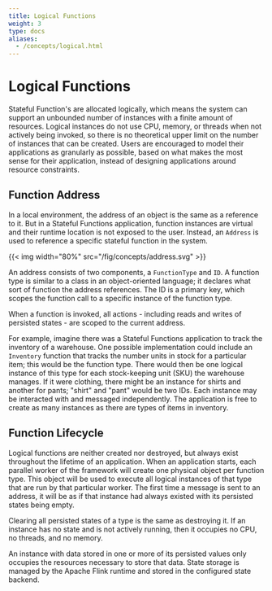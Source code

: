 ```yaml
---
title: Logical Functions
weight: 3
type: docs
aliases:
  - /concepts/logical.html
---
```

<!--
Licensed to the Apache Software Foundation (ASF) under one
or more contributor license agreements.  See the NOTICE file
distributed with this work for additional information
regarding copyright ownership.  The ASF licenses this file
to you under the Apache License, Version 2.0 (the
"License"); you may not use this file except in compliance
with the License.  You may obtain a copy of the License at

  http://www.apache.org/licenses/LICENSE-2.0

Unless required by applicable law or agreed to in writing,
software distributed under the License is distributed on an
"AS IS" BASIS, WITHOUT WARRANTIES OR CONDITIONS OF ANY
KIND, either express or implied.  See the License for the
specific language governing permissions and limitations
under the License.
-->

# Logical Functions

Stateful Function's are allocated logically, which means the system can support an unbounded number of instances with a finite amount of resources.
Logical instances do not use CPU, memory, or threads when not actively being invoked, so there is no theoretical upper limit on the number of instances that can be created.
Users are encouraged to model their applications as granularly as possible, based on what makes the most sense for their application, instead of designing applications around resource constraints.



## Function Address

In a local environment, the address of an object is the same as a reference to it.
But in a Stateful Functions application, function instances are virtual and their runtime location is not exposed to the user.
Instead, an ``Address`` is used to reference a specific stateful function in the system.

{{< img width="80%" src="/fig/concepts/address.svg" >}}

An address consists of two components, a ``FunctionType`` and ``ID``.
A function type is similar to a class in an object-oriented language; it declares what sort of function the address references.
The ID is a primary key, which scopes the function call to a specific instance of the function type.

When a function is invoked, all actions - including reads and writes of persisted states - are scoped to the current address.

For example, imagine there was a Stateful Functions application to track the inventory of a warehouse.
One possible implementation could include an ``Inventory`` function that tracks the number units in stock for a particular item; this would be the function type.
There would then be one logical instance of this type for each stock-keeping unit (SKU) the warehouse manages.
If it were clothing, there might be an instance for shirts and another for pants; "shirt" and "pant" would be two IDs.
Each instance may be interacted with and messaged independently.
The application is free to create as many instances as there are types of items in inventory.

## Function Lifecycle

Logical functions are neither created nor destroyed, but always exist throughout the lifetime of an application.
When an application starts, each parallel worker of the framework will create one physical object per function type.
This object will be used to execute all logical instances of that type that are run by that particular worker.
The first time a message is sent to an address, it will be as if that instance had always existed with its persisted states being empty.

Clearing all persisted states of a type is the same as destroying it.
If an instance has no state and is not actively running, then it occupies no CPU, no threads, and no memory.

An instance with data stored in one or more of its persisted values only occupies the resources necessary to store that data.
State storage is managed by the Apache Flink runtime and stored in the configured state backend.

